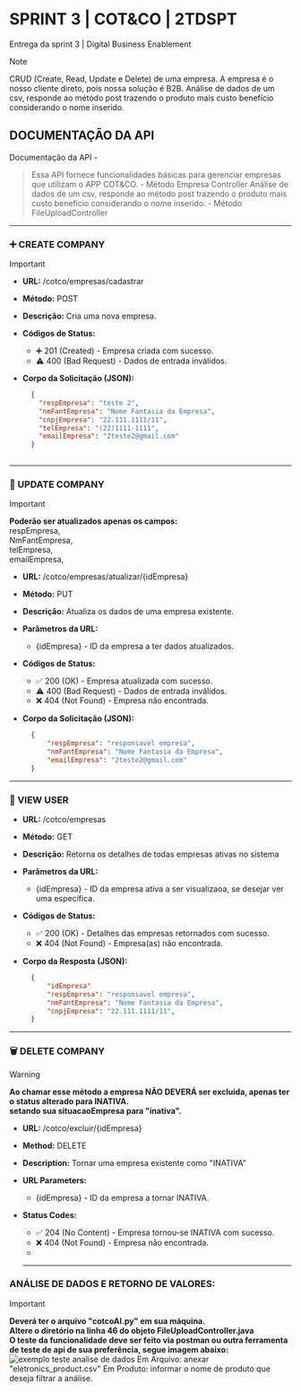 # SPRINT 3 | COT&CO | 2TDSPT
Entrega da sprint 3 | Digital Business Enablement
> [!NOTE]
> CRUD (Create, Read, Update e Delete) de uma empresa. A empresa é o nosso cliente direto, pois nossa solução é B2B.
> Análise de dados de um csv, responde ao método post trazendo o produto mais custo benefício considerando o nome inserido.


## DOCUMENTAÇÃO DA API

Documentação da API -
> Essa API fornece funcionalidades básicas para gerenciar empresas que utilizam o APP COT&CO. - Método Empresa Controller
> Análise de dados de um csv, responde ao método post trazendo o produto mais custo benefício considerando o nome inserido. - Método FileUploadController
---

### :heavy_plus_sign: CREATE COMPANY
>[!IMPORTANT]

- **URL:** /cotco/empresas/cadastrar
- **Método:** POST
- **Descrição:** Cria uma nova empresa.
- **Códigos de Status:**
  - :heavy_plus_sign: 201 (Created) - Empresa criada com sucesso.
  -  :warning: 400 (Bad Request) - Dados de entrada inválidos.
- **Corpo da Solicitação (JSON):**

  
  ```json
    {
      "respEmpresa": "teste 2",
      "nmFantEmpresa": "Nome Fantasia da Empresa",
      "cnpjEmpresa": "22.111.1111/11",
      "telEmpresa": "(22)1111-1111",
      "emailEmpresa": "2teste2@gmail.com"
    }
 
---

### :repeat: UPDATE COMPANY
> [!IMPORTANT]
> **Poderão ser atualizados apenas os campos:** <BR/>
> respEmpresa, <BR/>
> NmFantEmpresa, <BR/>
> telEmpresa,<BR/>
> emailEmpresa, <BR/>

- **URL:** /cotco/empresas/atualizar/{idEmpresa}
- **Método:** PUT
- **Descrição:** Atualiza os dados de uma empresa existente.
- **Parâmetros da URL:**
  - {idEmpresa} - ID da empresa a ter dados atualizados.
- **Códigos de Status:**
  - :white_check_mark: 200 (OK) - Empresa atualizada com sucesso.
  - :warning: 400 (Bad Request) - Dados de entrada inválidos.
  - :x: 404 (Not Found) - Empresa não encontrada.
- **Corpo da Solicitação (JSON):**

  
  ```json
    {
        "respEmpresa": "responsavel empresa",
        "nmFantEmpresa": "Nome Fantasia da Empresa",
        "emailEmpresa": "2teste2@gmail.com"
    }

---

### :page_with_curl: VIEW USER

- **URL:** /cotco/empresas
- **Método:** GET
- **Descrição:** Retorna os detalhes de todas empresas ativas no sistema
- **Parâmetros da URL:**
  - {idEmpresa} - ID da empresa ativa a ser visualizaoa, se desejar ver uma específica.
- **Códigos de Status:**
  - :white_check_mark: 200 (OK) - Detalhes das empresas retornados com sucesso.
  - :x: 404 (Not Found) - Empresa(as) não encontrada.
- **Corpo da Resposta (JSON):**

  
  ```json
    {
        "idEmpresa"
        "respEmpresa": "responsavel empresa",
        "nmFantEmpresa": "Nome Fantasia da Empresa",
        "cnpjEmpresa": "22.111.1111/11",
    }
  
---

### :wastebasket: DELETE COMPANY

> [!WARNING]
> **Ao chamar esse método a empresa NÃO DEVERÁ ser excluída, apenas ter o status alterado para INATIVA.** <BR/>
> **setando sua situacaoEmpresa para "inativa".**

- **URL:** /cotco/excluir/{idEmpresa}
- **Method:** DELETE
- **Description:** Tornar uma empresa existente como "INATIVA"
- **URL Parameters:**
  - {idEmpresa} - ID da empresa a tornar INATIVA.
- **Status Codes:**
  - :white_check_mark: 204 (No Content) - Empresa tornou-se INATIVA com sucesso.
  - :x: 404 (Not Found) - Empresa não encontrada.
  - 


  ---

### ANÁLISE DE DADOS E RETORNO DE VALORES:
> [!IMPORTANT]
> **Deverá ter o arquivo "cotcoAI.py" em sua máquina.** <BR/>
> **Altere o diretório na linha 46 do objeto FileUploadController.java** <BR/>
> **O teste da funcionalidade deve ser feito via postman ou outra ferramenta de teste de api de sua preferência, segue imagem abaixo:** <BR/>
![exemplo teste analise de dados](https://github.com/luiznsc/challenge_cotco_dbe/blob/main/postman_ai.png)
> Em Arquivo: anexar "eletronics_product.csv"
> Em Produto: informar o nome de produto que deseja filtrar a análise.

